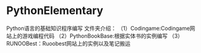 # PythonElementary
Python语言的基础知识程序编写
文件夹介绍：
（1）Codingame:Codingame网站上的游戏编程代码
（2）PythonBookBase:根据实体书的实例编写
（3）RUNOOBest：Ruoobest网站上的实例以及笔记搬运

